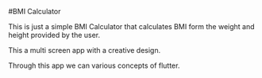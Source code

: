 #BMI Calculator

This is just a simple BMI Calculator that calculates BMI form the weight and height provided by the user.

This a multi screen app with a creative design.

Through this app we can various concepts of flutter.


